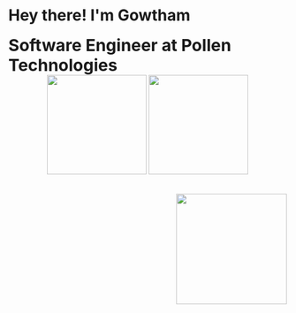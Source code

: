# Hey there! I'm Gowtham

<table border="0">
 <tr>
	<b style="font-size:30px">Software Engineer at Pollen Technologies</b>
 </tr>
 <tr>
	 <div align="center">
		  <img height="180em" src="https://github-readme-stats-three-sepia.vercel.app/api?username=gowth6m&show_icons=true&hide_border=true&bg_color=ffffff00&text_color=4EB18D&title_color=ff7b72&icon_color=4B2C2F" />
		  <img height="180em" src="https://github-readme-stats-three-sepia.vercel.app/api/top-langs/?username=gowth6m&layout=compact&exclude_repo=github-readme-stats&hide_border=true&bg_color=ffffff00&text_color=4EB18D&title_color=ff7b72&icon_color=4B2C2F" />
	 </div>
 </tr>
</table>

<img align="right" src="https://i.giphy.com/media/Qyml5wziJeHreuOdzu/giphy.webp" width="200"/>
<!-- <img align="right" src="https://user-images.githubusercontent.com/5713670/87202985-820dcb80-c2b6-11ea-9f56-7ec461c497c3.gif" width="200"/> -->
